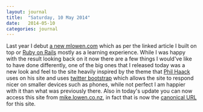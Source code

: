 ```yaml
---
layout: journal
title:  "Saturday, 10 May 2014"
date:   2014-05-10
categories: journal
---
```


Last year I debut [a new mlowen.com](http://mike.lowen.co.nz/article/2013/09/20/welcome-to-the-new-mlowen-com)
which as per the linked article I built on top or [Ruby on Rails](http://rubyonrails.org/)
mostly as a learning experience. While I was happy with the result looking back
on it now there are a few things I would've like to have done differently, one
of the big ones that I released today was a new look and feel to the site heavily
inspired by the theme that [Phil Haack](http://haacked.com/) uses on his site
and uses [twitter bootstrap](http://getbootstrap.com/) which allows the site to
respond nicer on smaller devices such as phones, while not perfect I am happier
with it than what was previously there. Also in today's update you can now access
this site from [mike.lowen.co.nz](http://mike.lowen.co.nz), in fact that is now
the [canonical URL](http://en.wikipedia.org/wiki/Canonical_link_element) for this
site.
